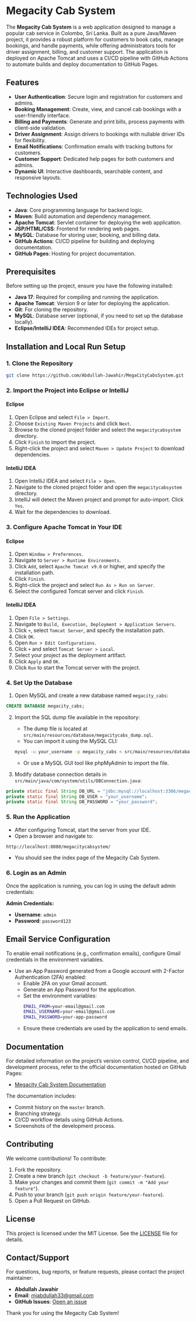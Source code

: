 # Megacity Cab System

The **Megacity Cab System** is a web application designed to manage a popular cab service in Colombo, Sri Lanka. Built as a pure Java/Maven project, it provides a robust platform for customers to book cabs, manage bookings, and handle payments, while offering administrators tools for driver assignment, billing, and customer support. The application is deployed on Apache Tomcat and uses a CI/CD pipeline with GitHub Actions to automate builds and deploy documentation to GitHub Pages.

## Features
- **User Authentication**: Secure login and registration for customers and admins.
- **Booking Management**: Create, view, and cancel cab bookings with a user-friendly interface.
- **Billing and Payments**: Generate and print bills, process payments with client-side validation.
- **Driver Assignment**: Assign drivers to bookings with nullable driver IDs for flexibility.
- **Email Notifications**: Confirmation emails with tracking buttons for customers.
- **Customer Support**: Dedicated help pages for both customers and admins.
- **Dynamic UI**: Interactive dashboards, searchable content, and responsive layouts.

## Technologies Used
- **Java**: Core programming language for backend logic.
- **Maven**: Build automation and dependency management.
- **Apache Tomcat**: Servlet container for deploying the web application.
- **JSP/HTML/CSS**: Frontend for rendering web pages.
- **MySQL**: Database for storing user, booking, and billing data.
- **GitHub Actions**: CI/CD pipeline for building and deploying documentation.
- **GitHub Pages**: Hosting for project documentation.

## Prerequisites
Before setting up the project, ensure you have the following installed:
- **Java 17**: Required for compiling and running the application.
- **Apache Tomcat**: Version 9 or later for deploying the application.
- **Git**: For cloning the repository.
- **MySQL**: Database server (optional, if you need to set up the database locally).
- **Eclipse/IntelliJ IDEA**: Recommended IDEs for project setup.

## Installation and Local Run Setup

### 1. Clone the Repository
```bash
git clone https://github.com/Abdullah-Jawahir/MegaCityCabsSystem.git
```

### 2. Import the Project into Eclipse or IntelliJ
#### **Eclipse**
1. Open Eclipse and select `File > Import`.
2. Choose `Existing Maven Projects` and click `Next`.
3. Browse to the cloned project folder and select the `megacitycabsystem` directory.
4. Click `Finish` to import the project.
5. Right-click the project and select `Maven > Update Project` to download dependencies.

#### **IntelliJ IDEA**
1. Open IntelliJ IDEA and select `File > Open`.
2. Navigate to the cloned project folder and open the `megacitycabsystem` directory.
3. IntelliJ will detect the Maven project and prompt for auto-import. Click `Yes`.
4. Wait for the dependencies to download.

### 3. Configure Apache Tomcat in Your IDE
#### **Eclipse**
1. Open `Window > Preferences`.
2. Navigate to `Server > Runtime Environments`.
3. Click `Add`, select `Apache Tomcat v9.0` or higher, and specify the installation path.
4. Click `Finish`.
5. Right-click the project and select `Run As > Run on Server`.
6. Select the configured Tomcat server and click `Finish`.

#### **IntelliJ IDEA**
1. Open `File > Settings`.
2. Navigate to `Build, Execution, Deployment > Application Servers`.
3. Click `+`, select `Tomcat Server`, and specify the installation path.
4. Click `OK`.
5. Open `Run > Edit Configurations`.
6. Click `+` and select `Tomcat Server > Local`.
7. Select your project as the deployment artifact.
8. Click `Apply` and `OK`.
9. Click `Run` to start the Tomcat server with the project.

### 4. Set Up the Database
1. Open MySQL and create a new database named `megacity_cabs`:
```sql
CREATE DATABASE megacity_cabs;
```
2. Import the SQL dump file available in the repository:
   - The dump file is located at `src/main/resources/database/megacitycabs_dump.sql`.
   - You can import it using the MySQL CLI:
   ```bash
   mysql -u your_username -p megacity_cabs < src/main/resources/database/megacitycabs_dump.sql
   ```
   - Or use a MySQL GUI tool like phpMyAdmin to import the file.

3. Modify database connection details in `src/main/java/com/system/utils/DBConnection.java`:
```java
private static final String DB_URL = "jdbc:mysql://localhost:3306/megacity_cabs";
private static final String DB_USER = "your_username";
private static final String DB_PASSWORD = "your_password";
```

### 5. Run the Application
- After configuring Tomcat, start the server from your IDE.
- Open a browser and navigate to:
```bash
http://localhost:8080/megacitycabsystem/
```
- You should see the index page of the Megacity Cab System.

### 6. Login as an Admin
Once the application is running, you can log in using the default admin credentials:

**Admin Credentials:**
- **Username**: `admin`
- **Password**: `password123`

## Email Service Configuration
To enable email notifications (e.g., confirmation emails), configure Gmail credentials in the environment variables.

- Use an App Password generated from a Google account with 2-Factor Authentication (2FA) enabled:
  - Enable 2FA on your Gmail account.
  - Generate an App Password for the application.
  - Set the environment variables:
    ```bash
    EMAIL_FROM=your-email@gmail.com
    EMAIL_USERNAME=your-email@gmail.com
    EMAIL_PASSWORD=your-app-password
    ```
  - Ensure these credentials are used by the application to send emails.

## Documentation
For detailed information on the project’s version control, CI/CD pipeline, and development process, refer to the official documentation hosted on GitHub Pages:

- [Megacity Cab System Documentation](https://github.com/Abdullah-Jawahir/MegaCityCabsSystem/blob/master/megacitycabsystem/docs/github-workflow.md)

The documentation includes:
- Commit history on the `master` branch.
- Branching strategy.
- CI/CD workflow details using GitHub Actions.
- Screenshots of the development process.

## Contributing
We welcome contributions! To contribute:
1. Fork the repository.
2. Create a new branch (`git checkout -b feature/your-feature`).
3. Make your changes and commit them (`git commit -m "Add your feature"`).
4. Push to your branch (`git push origin feature/your-feature`).
5. Open a Pull Request on GitHub.

## License
This project is licensed under the MIT License. See the [LICENSE](LICENSE) file for details.

## Contact/Support
For questions, bug reports, or feature requests, please contact the project maintainer:

- **Abdullah Jawahir**
- **Email**: [mjabdullah33@gmail.com](mailto:mjabdullah33@gmail.com)
- **GitHub Issues**: [Open an issue](https://github.com/Abdullah-Jawahir/MegaCityCabsSystem/issues)

Thank you for using the Megacity Cab System!

